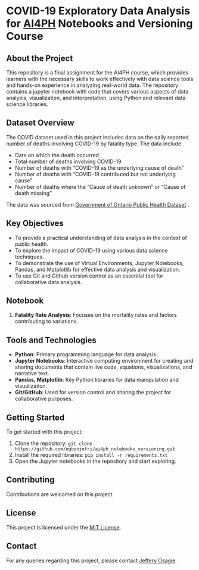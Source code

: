 # COVID-19 Exploratory Data Analysis for [AI4PH](https://ai4ph-hrtp.ca/) Notebooks and Versioning Course

## About the Project

This repository is a final assignment for the AI4PH course, which provides learners with the necessary skills to work effectively with data science tools and hands-on experience in analyzing real-world data. The repository contains a jupyter notebook with code that covers various aspects of data analysis, visualization, and interpretation, using Python and relevant data science libraries.

## Dataset Overview

The COVID dataset used in this project includes data on the daily reported number of deaths involving COVID-19 by fatality type. The data include 

- Date on which the death occurred
- Total number of deaths involving COVID-19
- Number of deaths with “COVID-19 as the underlying cause of death”
- Number of deaths with “COVID-19 contributed but not underlying cause”
- Number of deaths where the “Cause of death unknown” or “Cause of death missing”

The data was sourced from [Government of Ontario Public Health Dataset](https://data.ontario.ca/dataset/deaths-involving-covid-19-by-fatality-type/) .

## Key Objectives

- To provide a practical understanding of data analysis in the context of public health.
- To explore the impact of COVID-19 using various data science techniques.
- To demonstrate the use of Virtual Environments, Jupyter Notebooks, Pandas, and Matplotlib for effective data analysis and visualization.
- To use Git and Github version control as an essential tool for collaborative data analysis.

## Notebook

1. **Fatality Rate Analysis**: Focuses on the mortality rates and factors contributing to variations.

## Tools and Technologies

- **Python**: Primary programming language for data analysis.
- **Jupyter Notebooks**: Interactive computing environment for creating and sharing documents that contain live code, equations, visualizations, and narrative text.
- **Pandas, Matplotlib**: Key Python libraries for data manipulation and visualization.
- **Git/GitHub**: Used for version control and sharing the project for collaborative purposes.

## Getting Started

To get started with this project:

1. Clone the repository: `git clone https://github.com/egbonjefri/ai4ph_notebooks_versioning.git`
2. Install the required libraries: `pip install -r requirements.txt`
3. Open the Jupyter notebooks in the repository and start exploring.

## Contributing

Contributions are welcomed on this project.

## License

This project is licensed under the [MIT License](https://opensource.org/license/mit/).

## Contact

For any queries regarding this project, please contact [Jeffery Osagie](mailto:osagiej3@myumanitoba.ca).
